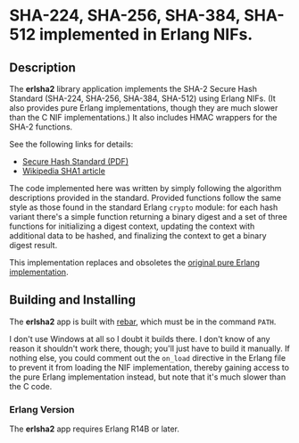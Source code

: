 # SHA-224, SHA-256, SHA-384, SHA-512 implemented in Erlang NIFs.

## Description

The **erlsha2** library application implements the SHA-2 Secure Hash
Standard (SHA-224, SHA-256, SHA-384, SHA-512) using Erlang NIFs. (It
also provides pure Erlang implementations, though they are much slower
than the C NIF implementations.) It also includes HMAC wrappers for
the SHA-2 functions.

See the following links for details:

* [Secure Hash Standard (PDF)](http://csrc.nist.gov/publications/fips/fips180-3/fips180-3_final.pdf)
* [Wikipedia SHA1 article](http://en.wikipedia.org/wiki/SHA1)

The code implemented here was written by simply following the
algorithm descriptions provided in the standard. Provided functions
follow the same style as those found in the standard Erlang `crypto`
module: for each hash variant there's a simple function returning a
binary digest and a set of three functions for initializing a digest
context, updating the context with additional data to be hashed, and
finalizing the context to get a binary digest result.

This implementation replaces and obsoletes the
[original pure Erlang implementation](http://steve.vinoski.net/code/sha2.erl).

## Building and Installing

The **erlsha2** app is built with
[rebar](https://github.com/basho/rebar), which must be in the command
`PATH`.

I don't use Windows at all so I doubt it builds there. I don't know of
any reason it shouldn't work there, though; you'll just have to build
it manually. If nothing else, you could comment out the `on_load`
directive in the Erlang file to prevent it from loading the NIF
implementation, thereby gaining access to the pure Erlang
implementation instead, but note that it's much slower than the C
code.

### Erlang Version

The **erlsha2** app requires Erlang R14B or later.
